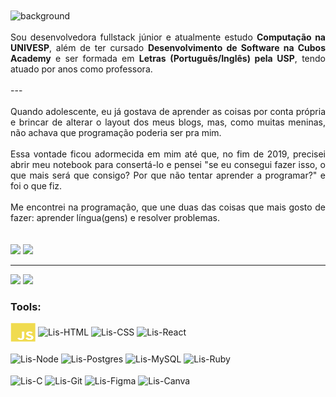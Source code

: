 <img align="center" alt="background" src="https://cdn.wallpapersafari.com/71/12/Geivtk.jpg">

<div align="justify"><br>
Sou desenvolvedora fullstack júnior e atualmente estudo <b>Computação na UNIVESP</b>, além de ter cursado <b>Desenvolvimento de Software na Cubos Academy</b> e ser formada em <b>Letras (Português/Inglês) pela USP</b>, tendo atuado por anos como professora. <br><br>
---<br><br>
Quando adolescente, eu já gostava de aprender as coisas por conta própria e brincar de alterar o layout dos meus blogs, mas, como muitas meninas, não achava que programação poderia ser pra mim. <br><br>
Essa vontade ficou adormecida em mim até que, no fim de 2019, precisei abrir meu notebook para consertá-lo e pensei "se eu consegui fazer isso, o que mais será que consigo? Por que não tentar aprender a programar?" e foi o que fiz. <br><br>
Me encontrei na programação, que une duas das coisas que mais gosto de fazer: aprender língua(gens) e resolver problemas.
</div>
<br>
<br>
<div>
  <a href="https://www.linkedin.com/in/lisandre-darioli" target="_blank"><img src="https://img.shields.io/badge/-LinkedIn-%230077B5?style=for-the-badge&logo=linkedin&logoColor=white" target="_blank"></a>
  <a href = "mailto:lisandre.darioli@gmail.com"><img src="https://img.shields.io/badge/Gmail-D14836?style=for-the-badge&logo=gmail&logoColor=white" target="_blank"></a>
</div>

***

<div align="left" style="display: inline_block">
  <img height="180em" src="https://github-readme-stats.vercel.app/api?username=lisdrl&show_icons=true&theme=radical&include_all_commits=true&count_private=true"/>
  <img height="180em" src="https://github-readme-stats.vercel.app/api/top-langs/?username=lisdrl&layout=compact&langs_count=7&theme=radical"/>
</div>

### Tools:
<div style="display: inline_block">
  <img align="center" alt="Lis-Js" height="30" width="40" src="https://raw.githubusercontent.com/devicons/devicon/master/icons/javascript/javascript-plain.svg">
  <img align="center" alt="Lis-HTML" height="30" width="40" src="https://cdn.jsdelivr.net/gh/devicons/devicon/icons/html5/html5-plain-wordmark.svg">
  <img align="center" alt="Lis-CSS" height="30" width="40" src="https://cdn.jsdelivr.net/gh/devicons/devicon/icons/css3/css3-plain-wordmark.svg">
  <img align="center" alt="Lis-React" height="30" width="40" src="https://cdn.jsdelivr.net/gh/devicons/devicon/icons/react/react-original-wordmark.svg"><br><br>
  <img align="center" alt="Lis-Node" height="30" width="40" src="https://cdn.jsdelivr.net/gh/devicons/devicon/icons/nodejs/nodejs-plain-wordmark.svg">
  <img align="center" alt="Lis-Postgres" height="30" width="40" src="https://cdn.jsdelivr.net/gh/devicons/devicon/icons/postgresql/postgresql-plain-wordmark.svg">
  <img align="center" alt="Lis-MySQL" height="30" width="40" src="https://cdn.jsdelivr.net/gh/devicons/devicon/icons/mysql/mysql-original-wordmark.svg">
  <img align="center" alt="Lis-Ruby" height="30" width="40" src="https://cdn.jsdelivr.net/gh/devicons/devicon/icons/ruby/ruby-plain-wordmark.svg"><br><br>
  <img align="center" alt="Lis-C" height="30" width="40" src="https://cdn.jsdelivr.net/gh/devicons/devicon/icons/c/c-original.svg">
  <img align="center" alt="Lis-Git" height="30" width="40" src="https://cdn.jsdelivr.net/gh/devicons/devicon/icons/git/git-plain-wordmark.svg"> 
  <img align="center" alt="Lis-Figma" height="30" width="40" src="https://cdn.jsdelivr.net/gh/devicons/devicon/icons/figma/figma-original.svg">  
  <img align="center" alt="Lis-Canva" height="30" width="40" src="https://cdn.jsdelivr.net/gh/devicons/devicon/icons/canva/canva-original.svg">
</div>  

<br>
